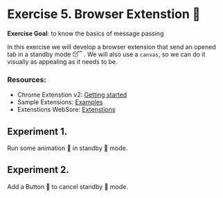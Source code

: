 # Exercise 5. Browser Extenstion :pencil:

**Exercise Goal**: to know the basics of message passing

In this exercise we will develop a browser extension that send an opened tab in a standby mode :sleeping: . We will also use a `canvas`, so we can do it visually as appealing as it needs to be.

### Resources:

- Chrome Extenstion v2: [Getting started](https://developer.chrome.com/docs/extensions/mv2/getstarted/)
- Sample Extensions: [Examples](https://github.com/GoogleChrome/chrome-extensions-samples/tree/main/mv2-archive/extensions)
- Extenstions WebSore: [Extenstions](https://chrome.google.com/webstore/category/extensions) 


## Experiment 1. 
Run some animation :movie_camera: in standby :bath:  mode.

## Experiment 2. 
Add a Button :checkered_flag: to cancel standby :bath: mode.

